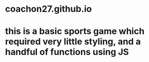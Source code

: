 # coachon27.github.io
# this is a basic sports game which required very little styling, and a handful of functions using JS
